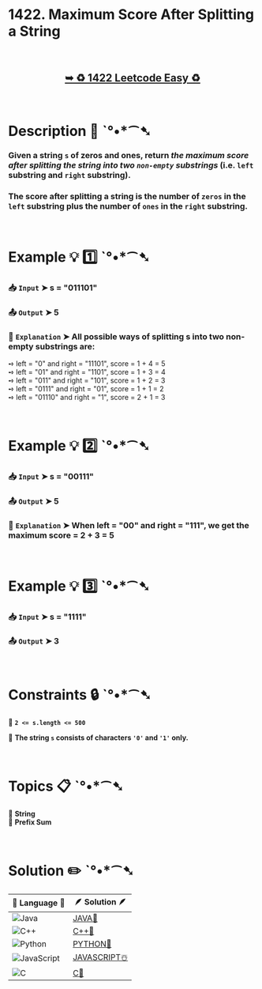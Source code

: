 # 1422. Maximum Score After Splitting a String

</br>

<h2 align="center"> 

<a href="https://leetcode.com/problems/maximum-score-after-splitting-a-string/description/?envType=daily-question&envId=2025-01-01"><strong>➥ ♻️ 1422 Leetcode Easy ♻️ </strong></a>
</h2>

</br>

# Description 📜 ˋ°•*⁀➷

### Given a string `s` of zeros and ones, return *the maximum score after splitting the string into two `non-empty` substrings* (i.e. `left` substring and `right` substring).

### The score after splitting a string is the number of `zeros` in the `left` substring plus the number of `ones` in the `right` substring.

</br>

# Example 💡 1️⃣ ˋ°•*⁀➷

  ### 📥 `Input`  ➤ s = "011101"

  ### 📤 `Output`  ➤ 5

  ### 🔦 `Explanation`  ➤ All possible ways of splitting s into two non-empty substrings are:

➺ left = "0" and right = "11101", score = 1 + 4 = 5 </br>
➺ left = "01" and right = "1101", score = 1 + 3 = 4 </br>
➺ left = "011" and right = "101", score = 1 + 2 = 3 </br>
➺ left = "0111" and right = "01", score = 1 + 1 = 2 </br>
➺ left = "01110" and right = "1", score = 2 + 1 = 3

</br>

# Example 💡 2️⃣ ˋ°•*⁀➷

  ### 📥 `Input` ➤ s = "00111"

  ### 📤 `Output`  ➤ 5

  ### 🔦 `Explanation` ➤ When left = "00" and right = "111", we get the maximum score = 2 + 3 = 5

</br>

# Example 💡 3️⃣ ˋ°•*⁀➷

  ### 📥 `Input` ➤ s = "1111"

  ### 📤 `Output`  ➤ 3

</br>

# Constraints 🔒 ˋ°•*⁀➷

🔹 **`2 <= s.length <= 500`** </br>

🔹 **The string `s` consists of characters `'0'` and `'1'` only.** </br>

</br>

# Topics 📋 ˋ°•*⁀➷

🔸 **String**  </br>
🔸 **Prefix Sum**  </br>

</br>

# Solution ✏️ ˋ°•*⁀➷

| 📒 Language 📒  | 🪶 Solution 🪶 |
| ------------- | ------------- |
|  ![Java](https://img.shields.io/badge/java-%23ED8B00.svg?style=for-the-badge&logo=openjdk&logoColor=white)  | [JAVA🍁]() |
|  ![C++](https://img.shields.io/badge/c++-%2300599C.svg?style=for-the-badge&logo=c%2B%2B&logoColor=white)  | [C++🎲]()  |
|  ![Python](https://img.shields.io/badge/python-3670A0?style=for-the-badge&logo=python&logoColor=ffdd54)    | [PYTHON🍰]() |
| ![JavaScript](https://img.shields.io/badge/javascript-%23323330.svg?style=for-the-badge&logo=javascript&logoColor=%23F7DF1E)   | [JAVASCRIPT☃️](https://github.com/Prakhar-002/LEETCODE/blob/main/%F0%9F%8D%84%20Daily%20Challenge%202025%20%F0%9F%8D%B3/%F0%9F%94%AC%20Examine%20Thoroughly%20%F0%9F%A7%AC/01%20Jan%20%F0%9F%AA%BC/01%20-%2001%20-%202025%20---%201422.%20Maximum%20Score%20After%20Splitting%20a%20String%20%E2%98%83%EF%B8%8F%20%F0%9F%8D%81%20%F0%9F%8D%B0%20%F0%9F%8E%B2%20%F0%9F%92%96/%E2%98%83%EF%B8%8FJAVASCRIPT%20-%201422.%20Maximum%20Score%20After%20Splitting%20a%20String.js) |
|   ![C](https://img.shields.io/badge/c-%2300599C.svg?style=for-the-badge&logo=c&logoColor=white)   | [C💖]()  |
